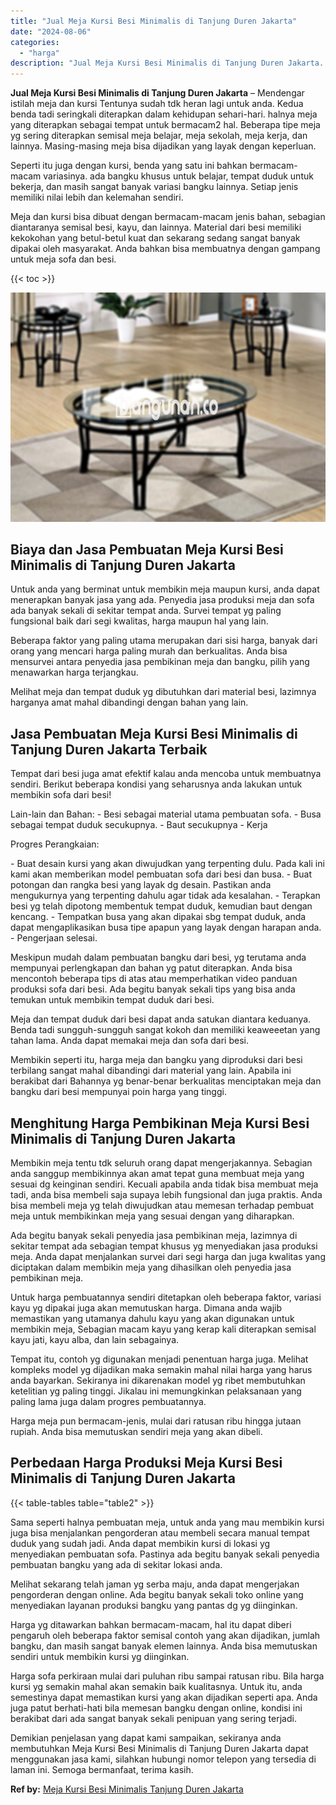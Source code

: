 ```yaml
---
title: "Jual Meja Kursi Besi Minimalis di Tanjung Duren Jakarta"
date: "2024-08-06"
categories: 
  - "harga"
description: "Jual Meja Kursi Besi Minimalis di Tanjung Duren Jakarta. Demikian penjelasan yang dapat kami sampaikan, sekiranya anda membutuhkan Meja Kursi Besi Minimalis..."
---
```


**Jual Meja Kursi Besi Minimalis di Tanjung Duren Jakarta** – Mendengar istilah meja dan kursi Tentunya sudah tdk heran lagi untuk anda. Kedua benda tadi seringkali diterapkan dalam kehidupan sehari-hari. halnya meja yang diterapkan sebagai tempat untuk bermacam2 hal. Beberapa tipe meja yg sering diterapkan semisal meja belajar, meja sekolah, meja kerja, dan lainnya. Masing-masing meja bisa dijadikan yang layak dengan keperluan.

Seperti itu juga dengan kursi, benda yang satu ini bahkan bermacam-macam variasinya. ada bangku khusus untuk belajar, tempat duduk untuk bekerja, dan masih sangat banyak variasi bangku lainnya. Setiap jenis memiliki nilai lebih dan kelemahan sendiri.

Meja dan kursi bisa dibuat dengan bermacam-macam jenis bahan, sebagian diantaranya semisal besi, kayu, dan lainnya. Material dari besi memiliki kekokohan yang betul-betul kuat dan sekarang sedang sangat banyak dipakai oleh masyarakat. Anda bahkan bisa membuatnya dengan gampang untuk meja sofa dan besi.

{{< toc >}}

![Jual Meja Kursi Besi Minimalis di Tanjung Duren Jakarta](/images/jual-meja-besi-murah18.png)

## Biaya dan Jasa Pembuatan Meja Kursi Besi Minimalis di Tanjung Duren Jakarta

Untuk anda yang berminat untuk membikin meja maupun kursi, anda dapat menerapkan banyak jasa yang ada. Penyedia jasa produksi meja dan sofa ada banyak sekali di sekitar tempat anda. Survei tempat yg paling fungsional baik dari segi kwalitas, harga maupun hal yang lain.

Beberapa faktor yang paling utama merupakan dari sisi harga, banyak dari orang yang mencari harga paling murah dan berkualitas. Anda bisa mensurvei antara penyedia jasa pembikinan meja dan bangku, pilih yang menawarkan harga terjangkau.

Melihat meja dan tempat duduk yg dibutuhkan dari material besi, lazimnya harganya amat mahal dibandingi dengan bahan yang lain.

## Jasa Pembuatan Meja Kursi Besi Minimalis di Tanjung Duren Jakarta Terbaik

Tempat dari besi juga amat efektif kalau anda mencoba untuk membuatnya sendiri. Berikut beberapa kondisi yang seharusnya anda lakukan untuk membikin sofa dari besi!

Lain-lain dan Bahan: - Besi sebagai material utama pembuatan sofa. - Busa sebagai tempat duduk secukupnya. - Baut secukupnya - Kerja

Progres Perangkaian:

\- Buat desain kursi yang akan diwujudkan yang terpenting dulu. Pada kali ini kami akan memberikan model pembuatan sofa dari besi dan busa. - Buat potongan dan rangka besi yang layak dg desain. Pastikan anda mengukurnya yang terpenting dahulu agar tidak ada kesalahan. - Terapkan besi yg telah dipotong membentuk tempat duduk, kemudian baut dengan kencang. - Tempatkan busa yang akan dipakai sbg tempat duduk, anda dapat mengaplikasikan busa tipe apapun yang layak dengan harapan anda. - Pengerjaan selesai.

Meskipun mudah dalam pembuatan bangku dari besi, yg terutama anda mempunyai perlengkapan dan bahan yg patut diterapkan. Anda bisa mencontoh beberapa tips di atas atau memperhatikan video panduan produksi sofa dari besi. Ada begitu banyak sekali tips yang bisa anda temukan untuk membikin tempat duduk dari besi.

Meja dan tempat duduk dari besi dapat anda satukan diantara keduanya. Benda tadi sungguh-sungguh sangat kokoh dan memiliki keaweeetan yang tahan lama. Anda dapat memakai meja dan sofa dari besi.

Membikin seperti itu, harga meja dan bangku yang diproduksi dari besi terbilang sangat mahal dibandingi dari material yang lain. Apabila ini berakibat dari Bahannya yg benar-benar berkualitas menciptakan meja dan bangku dari besi mempunyai poin harga yang tinggi.

## Menghitung Harga Pembikinan Meja Kursi Besi Minimalis di Tanjung Duren Jakarta

Membikin meja tentu tdk seluruh orang dapat mengerjakannya. Sebagian anda sanggup membikinnya akan amat tepat guna membuat meja yang sesuai dg keinginan sendiri. Kecuali apabila anda tidak bisa membuat meja tadi, anda bisa membeli saja supaya lebih fungsional dan juga praktis. Anda bisa membeli meja yg telah diwujudkan atau memesan terhadap pembuat meja untuk membikinkan meja yang sesuai dengan yang diharapkan.

Ada begitu banyak sekali penyedia jasa pembikinan meja, lazimnya di sekitar tempat ada sebagian tempat khusus yg menyediakan jasa produksi meja. Anda dapat menjalankan survei dari segi harga dan juga kwalitas yang diciptakan dalam membikin meja yang dihasilkan oleh penyedia jasa pembikinan meja.

Untuk harga pembuatannya sendiri ditetapkan oleh beberapa faktor, variasi kayu yg dipakai juga akan memutuskan harga. Dimana anda wajib memastikan yang utamanya dahulu kayu yang akan digunakan untuk membikin meja, Sebagian macam kayu yang kerap kali diterapkan semisal kayu jati, kayu alba, dan lain sebagainya.

Tempat itu, contoh yg digunakan menjadi penentuan harga juga. Melihat kompleks model yg dijadikan maka semakin mahal nilai harga yang harus anda bayarkan. Sekiranya ini dikarenakan model yg ribet membutuhkan ketelitian yg paling tinggi. Jikalau ini memungkinkan pelaksanaan yang paling lama juga dalam progres pembuatannya.

Harga meja pun bermacam-jenis, mulai dari ratusan ribu hingga jutaan rupiah. Anda bisa memutuskan sendiri meja yang akan dibeli.

## Perbedaan Harga Produksi Meja Kursi Besi Minimalis di Tanjung Duren Jakarta

{{< table-tables table="table2" >}}

Sama seperti halnya pembuatan meja, untuk anda yang mau membikin kursi juga bisa menjalankan pengorderan atau membeli secara manual tempat duduk yang sudah jadi. Anda dapat membikin kursi di lokasi yg menyediakan pembuatan sofa. Pastinya ada begitu banyak sekali penyedia pembuatan bangku yang ada di sekitar lokasi anda.

Melihat sekarang telah jaman yg serba maju, anda dapat mengerjakan pengorderan dengan online. Ada begitu banyak sekali toko online yang menyediakan layanan produksi bangku yang pantas dg yg diinginkan.

Harga yg ditawarkan bahkan bermacam-macam, hal itu dapat diberi pengaruh oleh beberapa faktor semisal contoh yang akan dijadikan, jumlah bangku, dan masih sangat banyak elemen lainnya. Anda bisa memutuskan sendiri untuk membikin kursi yg diinginkan.

Harga sofa perkiraan mulai dari puluhan ribu sampai ratusan ribu. Bila harga kursi yg semakin mahal akan semakin baik kualitasnya. Untuk itu, anda semestinya dapat memastikan kursi yang akan dijadikan seperti apa. Anda juga patut berhati-hati bila memesan bangku dengan online, kondisi ini berakibat dari ada sangat banyak sekali penipuan yang sering terjadi.

Demikian penjelasan yang dapat kami sampaikan, sekiranya anda membutuhkan Meja Kursi Besi Minimalis di Tanjung Duren Jakarta dapat menggunakan jasa kami, silahkan hubungi nomor telepon yang tersedia di laman ini. Semoga bermanfaat, terima kasih.

**Ref by:** [Meja Kursi Besi Minimalis Tanjung Duren Jakarta](https://id.wikipedia.org/wiki/Meja)

